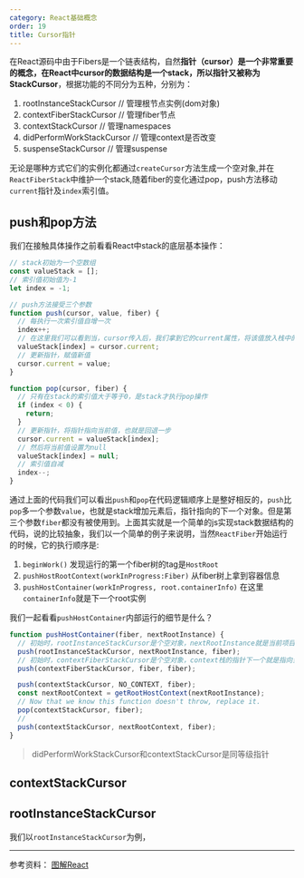 ```yaml
---
category: React基础概念
order: 19
title: Cursor指针
---
```


在React源码中由于Fibers是一个链表结构，自然**指针（cursor）**是一个非常重要的概念，在React中cursor的数据结构是一个stack，所以指针又被称为**StackCursor**，根据功能的不同分为五种，分别为：

1. rootInstanceStackCursor        // 管理根节点实例(dom对象)
3. contextFiberStackCursor       // 管理fiber节点
4. contextStackCursor           // 管理namespaces
5. didPerformWorkStackCursor   // 管理context是否改变
6. suspenseStackCursor        // 管理suspense

无论是哪种方式它们的实例化都通过`createCursor`方法生成一个空对象,并在`ReactFiberStack`中维护一个stack,随着fiber的变化通过pop，push方法移动`current`指针及`index`索引值。

## push和pop方法

我们在接触具体操作之前看看React中stack的底层基本操作：

```js
// stack初始为一个空数组
const valueStack = [];
// 索引值初始值为-1
let index = -1;

// push方法接受三个参数
function push(cursor, value, fiber) {
  // 每执行一次索引值自增一次
  index++;
  // 在这里我们可以看到当，cursor传入后，我们拿到它的current属性，将该值放入栈中的某个位置上
  valueStack[index] = cursor.current;
  // 更新指针，赋值新值
  cursor.current = value;
}

function pop(cursor, fiber) {
  // 只有在stack的索引值大于等于0，是stack才执行pop操作
  if (index < 0) {
    return;
  }
  // 更新指针，将指针指向当前值，也就是回退一步
  cursor.current = valueStack[index];
  // 然后将当前值设置为null
  valueStack[index] = null;
  // 索引值自减
  index--;
}
```

通过上面的代码我们可以看出`push`和`pop`在代码逻辑顺序上是整好相反的，`push`比`pop`多一个参数`value`，也就是stack增加元素后，指针指向的下一个对象。但是第三个参数`fiber`都没有被使用到。上面其实就是一个简单的js实现stack数据结构的代码，说的比较抽象，我们以一个简单的例子来说明，当然`ReactFiber`开始运行的时候，它的执行顺序是:

1. `beginWork()` 发现运行的第一个fiber树的tag是`HostRoot`
2. `pushHostRootContext(workInProgress:Fiber)` 从fiber树上拿到容器信息
3. `pushHostContainer(workInProgress, root.containerInfo)` 在这里`containerInfo`就是下一个root实例

我们一起看看`pushHostContainer`内部运行的细节是什么？

```js
function pushHostContainer(fiber, nextRootInstance) {
  // 初始时，rootInstanceStackCursor是个空对象，nextRootInstance就是当前项目容器，fiber
  push(rootInstanceStackCursor, nextRootInstance, fiber);
  // 初始时，contextFiberStackCursor是个空对象，context栈的指针下一个就是指向当前fiber
  push(contextFiberStackCursor, fiber, fiber);

  push(contextStackCursor, NO_CONTEXT, fiber);
  const nextRootContext = getRootHostContext(nextRootInstance);
  // Now that we know this function doesn't throw, replace it.
  pop(contextStackCursor, fiber);
  //
  push(contextStackCursor, nextRootContext, fiber);
}
```

> didPerformWorkStackCursor和contextStackCursor是同等级指针


## contextStackCursor


## rootInstanceStackCursor

我们以`rootInstanceStackCursor`为例，

---
参考资料： [图解React](http://www.7km.top/main/context#%E5%85%A8%E5%B1%80%E5%8F%98%E9%87%8F)